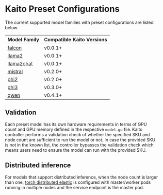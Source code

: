 # Kaito Preset Configurations
The current supported model families with preset configurations are listed below.

| Model Family                                | Compatible Kaito Versions |
|---------------------------------------------|---------------------------|
| [falcon](./workspace/models/falcon)         | v0.0.1+|
| [llama2](./workspace/models/llama2)         | v0.0.1+|
| [llama2chat](./workspace/models/llama2chat) | v0.0.1+|
| [mistral](./workspace/models/mistral)       | v0.2.0+|
| [phi2](./workspace/models/phi2)             | v0.2.0+|
| [phi3](./workspace/models/phi3)             | v0.3.0+|
| [qwen](./workspace/models/qwen)             | v0.4.1+|

## Validation
Each preset model has its own hardware requirements in terms of GPU count and GPU memory defined in the respective `model.go` file. Kaito controller performs a validation check of whether the specified SKU and node count are sufficient to run the model or not. In case the provided SKU is not in the known list, the controller bypasses the validation check which means users need to ensure the model can run with the provided SKU. 

## Distributed inference

For models that support distributed inference, when the node count is larger than one, [torch distributed elastic](https://pytorch.org/docs/stable/distributed.elastic.html) is configured with master/worker pods running in multiple nodes and the service endpoint is the master pod.
